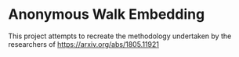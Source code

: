 # Anonymous Walk Embedding

This project attempts to recreate the methodology undertaken by the researchers of https://arxiv.org/abs/1805.11921
